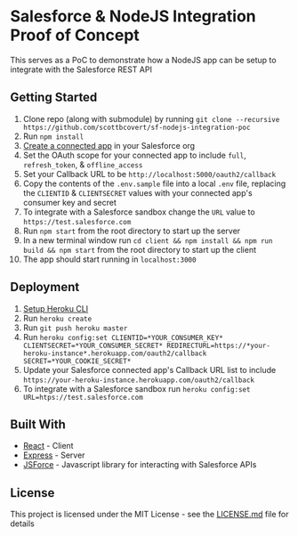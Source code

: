 # Salesforce & NodeJS Integration Proof of Concept

This serves as a PoC to demonstrate how a NodeJS app can be setup to integrate with the Salesforce REST API

## Getting Started

1. Clone repo (along with submodule) by running `git clone --recursive https://github.com/scottbcovert/sf-nodejs-integration-poc`
2. Run `npm install`
3. [Create a connected app](https://help.salesforce.com/articleView?id=connected_app_create.htm&type=5) in your Salesforce org
4. Set the OAuth scope for your connected app to include `full`, `refresh_token`, & `offline_access`
5. Set your Callback URL to be `http://localhost:5000/oauth2/callback`
6. Copy the contents of the `.env.sample` file into a local `.env` file, replacing the `CLIENTID` & `CLIENTSECRET` values with your connected app's consumer key and secret
7. To integrate with a Salesforce sandbox change the `URL` value to `https://test.salesforce.com`
8. Run `npm start` from the root directory to start up the server
9. In a new terminal window run `cd client && npm install && npm run build && npm start` from the root directory to start up the client
10. The app should start running in `localhost:3000`

## Deployment

1. [Setup Heroku CLI](https://devcenter.heroku.com/articles/heroku-cli)
2. Run `heroku create`
3. Run `git push heroku master`
4. Run `heroku config:set CLIENTID=*YOUR_CONSUMER_KEY* CLIENTSECRET=*YOUR_CONSUMER_SECRET* REDIRECTURL=https://*your-heroku-instance*.herokuapp.com/oauth2/callback SECRET=*YOUR_COOKIE_SECRET*`
5. Update your Salesforce connected app's Callback URL list to include `https://your-heroku-instance.herokuapp.com/oauth2/callback`
6. To integrate with a Salesforce sandbox run `heroku config:set URL=htps://test.salesforce.com`

## Built With

* [React](https://github.com/facebook/create-react-app#readme) - Client
* [Express](https://expressjs.com/) - Server
* [JSForce](https://jsforce.github.io/) - Javascript library for interacting with Salesforce APIs

## License

This project is licensed under the MIT License - see the [LICENSE.md](LICENSE.md) file for details